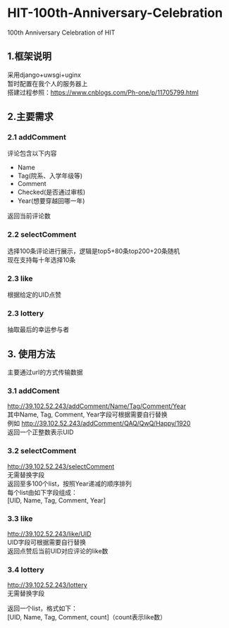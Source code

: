 # HIT-100th-Anniversary-Celebration
100th Anniversary Celebration of HIT

## 1.框架说明
采用django+uwsgi+uginx  
暂时配置在我个人的服务器上  
搭建过程参照：https://www.cnblogs.com/Ph-one/p/11705799.html  

## 2.主要需求
### 2.1 addComment
评论包含以下内容
- Name
- Tag(院系、入学年级等)
- Comment
- Checked(是否通过审核)
- Year(想要穿越回哪一年)  

返回当前评论数

### 2.2 selectComment
选择100条评论进行展示，逻辑是top5+80条top200+20条随机  
现在支持每十年选择10条

### 2.3 like
根据给定的UID点赞

### 2.3 lottery
抽取最后的幸运参与者

## 3. 使用方法
主要通过url的方式传输数据

### 3.1 addComent
http://39.102.52.243/addComment/Name/Tag/Comment/Year    
其中Name, Tag, Comment, Year字段可根据需要自行替换  
例如 http://39.102.52.243/addComment/QAQ/QwQ/Happy/1920  
返回一个正整数表示UID

### 3.2 selectComment
http://39.102.52.243/selectComment  
无需替换字段  
返回至多100个list，按照Year递减的顺序排列  
每个list由如下字段组成：  
[UID, Name, Tag, Comment, Year]

### 3.3 like
http://39.102.52.243/like/UID  
UID字段可根据需要自行替换  
返回点赞后当前UID对应评论的like数

### 3.4 lottery
http://39.102.52.243/lottery  
无需替换字段

返回一个list，格式如下：  
[UID, Name, Tag, Comment, count]（count表示like数）
